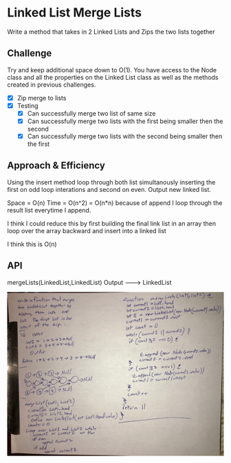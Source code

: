 # Linked List Merge Lists
<!-- Short summary or background information -->
Write a method that takes in 2 Linked Lists and Zips the two lists together

## Challenge
<!-- Description of the challenge -->
Try and keep additional space down to O(1). You have access to the Node class and all the properties on the Linked List class as well as the methods created in previous challenges.

- [x] Zip merge to lists
- [x] Testing
  - [x] Can successfully merge two list of same size
  - [x] Can successfully merge two lists with the first being smaller then the second
  - [x] Can successfully merge two lists with the second being smaller then the first

## Approach & Efficiency
<!-- What approach did you take? Why? What is the Big O space/time for this approach? -->

Using the insert method loop through both list simultanously inserting the first on odd loop interations and second on even.  Output new linked list.

Space = O(n)
Time = O(n^2) = O(n*n)  because of append I loop through the result list everytime I append.

I think I could reduce this by first building the final link list in an array then loop over the array backward and insert into a linked list

I think this is O(n)

## API
<!-- Description of each method publicly available to your Linked List -->
mergeLists(LinkedList,LinkedList) Output ---> LinkedList


![Whiteboard Image](./assets/merge.jpg)